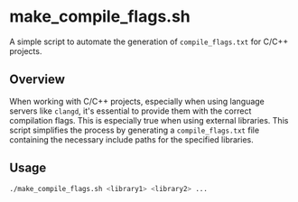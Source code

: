 # make_compile_flags.sh

A simple script to automate the generation of `compile_flags.txt` for C/C++ projects.

## Overview

When working with C/C++ projects, especially when using language servers like `clangd`, it's essential to provide them with the correct compilation flags. This is especially true when using external libraries. This script simplifies the process by generating a `compile_flags.txt` file containing the necessary include paths for the specified libraries.

## Usage

```bash
./make_compile_flags.sh <library1> <library2> ...

